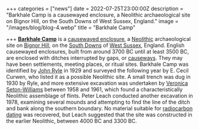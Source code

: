 +++
categories = ["news"]
date = 2022-07-25T23:00:00Z
description = "Barkhale Camp is a causewayed enclosure, a Neolithic archaeological site on Bignor Hill, on the South Downs of West Sussex, England."
image = "/images/blog/blog-4.webp"
title = "Barkhale Camp"

+++
[**Barkhale Camp**](https://en.wikipedia.org/wiki/Barkhale_Camp "Barkhale Camp") is a [causewayed enclosure](https://en.wikipedia.org/wiki/Causewayed_enclosure "Causewayed enclosure"), a [Neolithic](https://en.wikipedia.org/wiki/Neolithic_British_Isles "Neolithic British Isles") archaeological site on [Bignor Hill](https://en.wikipedia.org/wiki/Bignor_Hill "Bignor Hill"), on the [South Downs](https://en.wikipedia.org/wiki/South_Downs "South Downs") of [West Sussex](https://en.wikipedia.org/wiki/West_Sussex "West Sussex"), England. English causewayed enclosures, built from around 3700 BC until at least 3500 BC, are enclosed with ditches interrupted by gaps, or [causeways](https://en.wikipedia.org/wiki/Causeway "Causeway"). They may have been settlements, meeting places, or ritual sites. Barkhale Camp was identified by [John Ryle](https://en.wikipedia.org/wiki/John_Ryle_(physician) "John Ryle (physician)") in 1929 and surveyed the following year by E. Cecil Curwen, who listed it as a possible Neolithic site. A small trench was dug in 1930 by Ryle, and more extensive excavation was undertaken by [Veronica Seton-Williams](https://en.wikipedia.org/wiki/Veronica_Seton-Williams "Veronica Seton-Williams") between 1958 and 1961, which found a characteristically Neolithic assemblage of flints. Peter Leach conducted another excavation in 1978, examining several mounds and attempting to find the line of the ditch and bank along the southern boundary. No material suitable for [radiocarbon dating](https://en.wikipedia.org/wiki/Radiocarbon_dating "Radiocarbon dating") was recovered, but Leach suggested that the site was constructed in the earlier Neolithic, between 4000 BC and 3300 BC.